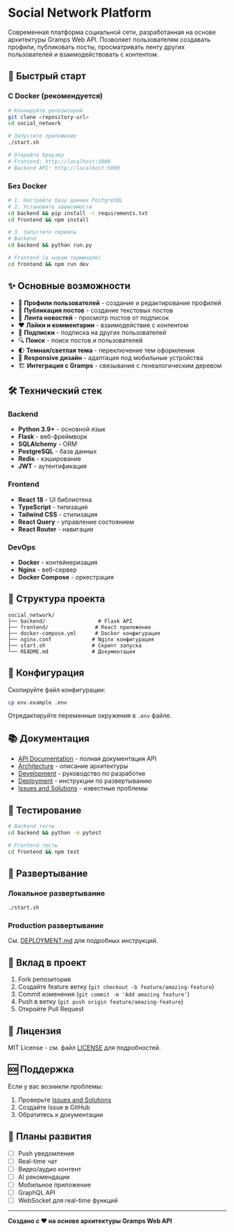 # Social Network Platform

Современная платформа социальной сети, разработанная на основе архитектуры Gramps Web API. Позволяет пользователям создавать профили, публиковать посты, просматривать ленту других пользователей и взаимодействовать с контентом.

## 🚀 Быстрый старт

### С Docker (рекомендуется)

```bash
# Клонируйте репозиторий
git clone <repository-url>
cd social_network

# Запустите приложение
./start.sh

# Откройте браузер
# Frontend: http://localhost:3000
# Backend API: http://localhost:5000
```

### Без Docker

```bash
# 1. Настройте базу данных PostgreSQL
# 2. Установите зависимости
cd backend && pip install -r requirements.txt
cd frontend && npm install

# 3. Запустите сервисы
# Backend
cd backend && python run.py

# Frontend (в новом терминале)
cd frontend && npm run dev
```

## ✨ Основные возможности

- 👤 **Профили пользователей** - создание и редактирование профилей
- 📝 **Публикация постов** - создание текстовых постов
- 🔄 **Лента новостей** - просмотр постов от подписок
- ❤️ **Лайки и комментарии** - взаимодействие с контентом
- 👥 **Подписки** - подписка на других пользователей
- 🔍 **Поиск** - поиск постов и пользователей
- 🌓 **Темная/светлая тема** - переключение тем оформления
- 📱 **Responsive дизайн** - адаптация под мобильные устройства
- 🏗️ **Интеграция с Gramps** - связывание с генеалогическим деревом

## 🛠️ Технический стек

### Backend
- **Python 3.9+** - основной язык
- **Flask** - веб-фреймворк
- **SQLAlchemy** - ORM
- **PostgreSQL** - база данных
- **Redis** - кэширование
- **JWT** - аутентификация

### Frontend
- **React 18** - UI библиотека
- **TypeScript** - типизация
- **Tailwind CSS** - стилизация
- **React Query** - управление состоянием
- **React Router** - навигация

### DevOps
- **Docker** - контейнеризация
- **Nginx** - веб-сервер
- **Docker Compose** - оркестрация

## 📁 Структура проекта

```
social_network/
├── backend/                 # Flask API
├── frontend/               # React приложение
├── docker-compose.yml      # Docker конфигурация
├── nginx.conf             # Nginx конфигурация
├── start.sh               # Скрипт запуска
└── README.md              # Документация
```

## 🔧 Конфигурация

Скопируйте файл конфигурации:
```bash
cp env.example .env
```

Отредактируйте переменные окружения в `.env` файле.

## 📚 Документация

- [API Documentation](API_DOCUMENTATION.md) - полная документация API
- [Architecture](ARCHITECTURE.md) - описание архитектуры
- [Development](DEVELOPMENT.md) - руководство по разработке
- [Deployment](DEPLOYMENT.md) - инструкции по развертыванию
- [Issues and Solutions](ISSUES_AND_SOLUTIONS.md) - известные проблемы

## 🧪 Тестирование

```bash
# Backend тесты
cd backend && python -m pytest

# Frontend тесты
cd frontend && npm test
```

## 🚀 Развертывание

### Локальное развертывание
```bash
./start.sh
```

### Production развертывание
См. [DEPLOYMENT.md](DEPLOYMENT.md) для подробных инструкций.

## 🤝 Вклад в проект

1. Fork репозитория
2. Создайте feature ветку (`git checkout -b feature/amazing-feature`)
3. Commit изменения (`git commit -m 'Add amazing feature'`)
4. Push в ветку (`git push origin feature/amazing-feature`)
5. Откройте Pull Request

## 📄 Лицензия

MIT License - см. файл [LICENSE](LICENSE) для подробностей.

## 🆘 Поддержка

Если у вас возникли проблемы:

1. Проверьте [Issues and Solutions](ISSUES_AND_SOLUTIONS.md)
2. Создайте Issue в GitHub
3. Обратитесь к документации

## 🔮 Планы развития

- [ ] Push уведомления
- [ ] Real-time чат
- [ ] Видео/аудио контент
- [ ] AI рекомендации
- [ ] Мобильное приложение
- [ ] GraphQL API
- [ ] WebSocket для real-time функций

---

**Создано с ❤️ на основе архитектуры Gramps Web API**
